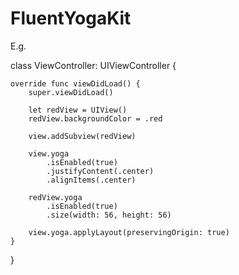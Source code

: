 # FluentYogaKit

E.g.

class ViewController: UIViewController {

    override func viewDidLoad() {
        super.viewDidLoad()
        
        let redView = UIView()
        redView.backgroundColor = .red
        
        view.addSubview(redView)
        
        view.yoga
            .isEnabled(true)
            .justifyContent(.center)
            .alignItems(.center)
        
        redView.yoga
            .isEnabled(true)
            .size(width: 56, height: 56)
        
        view.yoga.applyLayout(preservingOrigin: true)
    }

}
